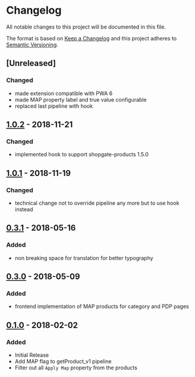 # Changelog

All notable changes to this project will be documented in this file.

The format is based on [Keep a Changelog](http://keepachangelog.com/) and this project adheres to [Semantic Versioning](http://semver.org/).
## [Unreleased]
### Changed
- made extension compatible with PWA 6
- made MAP property label and true value configurable
- replaced last pipeline with hook

## [1.0.2] - 2018-11-21
### Changed
- implemented hook to support shopgate-products 1.5.0

## [1.0.1] - 2018-11-19
### Changed
- technical change not to override pipeline any more but to use hook instead

## [0.3.1] - 2018-05-16
### Added
- non breaking space for translation for better typography

## [0.3.0] - 2018-05-09
### Added
- frontend implementation of MAP products for category and PDP pages

## [0.1.0] - 2018-02-02
### Added
- Initial Release
- Add MAP flag to getProduct_v1 pipeline
- Filter out all `Apply Map` property from the products

[1.0.2]: https://github.com/shopgate/ext-minimum-advertising-pricing/compare/v1.0.1...v1.0.2
[1.0.1]: https://github.com/shopgate/ext-minimum-advertising-pricing/compare/0.3.1...v1.0.1
[0.3.1]: https://github.com/shopgate/ext-minimum-advertising-pricing/compare/v0.3.0...0.3.1
[0.3.0]: https://github.com/shopgate/ext-minimum-advertising-pricing/compare/v0.1.0...v0.3.0
[0.1.0]: https://github.com/shopgate/ext-minimum-advertising-pricing/tree/v0.1.0
